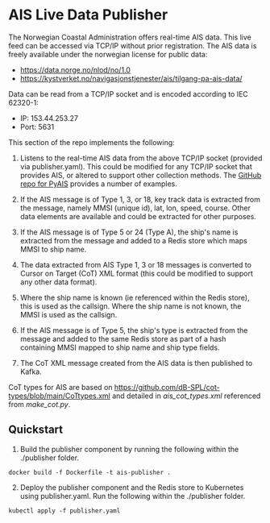 # AIS Live Data Publisher

The Norwegian Coastal Administration offers real-time AIS data.
This live feed can be accessed via TCP/IP without prior registration.
The AIS data is freely available under the norwegian license for public data:

- https://data.norge.no/nlod/no/1.0
- https://kystverket.no/navigasjonstjenester/ais/tilgang-pa-ais-data/

Data can be read from a TCP/IP socket and is encoded according to IEC 62320-1:

- IP:   153.44.253.27
- Port: 5631

This section of the repo implements the following:

1. Listens to the real-time AIS data from the above TCP/IP socket (provided via publisher.yaml). This could be modified for any TCP/IP socket that provides AIS, or altered to support other collection methods. The [GitHub repo for PyAIS](https://github.com/M0r13n/pyais) provides a number of examples.

2. If the AIS message is of Type 1, 3, or 18, key track data is extracted from the message, namely MMSI (unique id), lat, lon, speed, course. Other data elements are available and could be extracted for other purposes.

3. If the AIS message is of Type 5 or 24 (Type A), the ship's name is extracted from the message and added to a Redis store which maps MMSI to ship name. 

4. The data extracted from AIS Type 1, 3 or 18 messages is converted to Cursor on Target (CoT) XML format (this could be modified to support any other data format).

5. Where the ship name is known (ie referenced within the Redis store), this is used as the callsign. Where the ship name is not known, the MMSI is used as the callsign.

6. If the AIS message is of Type 5, the ship's type is extracted from the message and added to the same Redis store as part of a hash containing MMSI mapped to ship name and ship type fields.

7. The CoT XML message created from the AIS data is then published to Kafka.

CoT types for AIS are based on https://github.com/dB-SPL/cot-types/blob/main/CoTtypes.xml and detailed in *ais_cot_types.xml* referenced from *make_cot.py*.

## Quickstart

1. Build the publisher component by running the following within the ./publisher folder.

```
docker build -f Dockerfile -t ais-publisher .
```

2. Deploy the publisher component and the Redis store to Kubernetes using publisher.yaml. Run the following within the ./publisher folder.

```
kubectl apply -f publisher.yaml
```